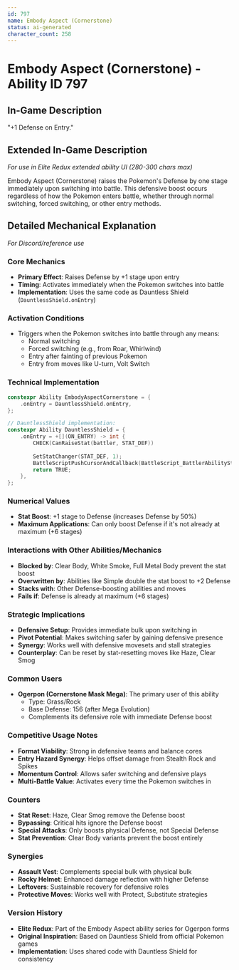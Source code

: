 ```yaml
---
id: 797
name: Embody Aspect (Cornerstone)
status: ai-generated
character_count: 258
---
```


# Embody Aspect (Cornerstone) - Ability ID 797

## In-Game Description
"+1 Defense on Entry."

## Extended In-Game Description
*For use in Elite Redux extended ability UI (280-300 chars max)*

Embody Aspect (Cornerstone) raises the Pokemon's Defense by one stage immediately upon switching into battle. This defensive boost occurs regardless of how the Pokemon enters battle, whether through normal switching, forced switching, or other entry methods.

## Detailed Mechanical Explanation
*For Discord/reference use*

### Core Mechanics
- **Primary Effect**: Raises Defense by +1 stage upon entry
- **Timing**: Activates immediately when the Pokemon switches into battle
- **Implementation**: Uses the same code as Dauntless Shield (`DauntlessShield.onEntry`)

### Activation Conditions
- Triggers when the Pokemon switches into battle through any means:
  - Normal switching
  - Forced switching (e.g., from Roar, Whirlwind)
  - Entry after fainting of previous Pokemon
  - Entry from moves like U-turn, Volt Switch

### Technical Implementation
```cpp
constexpr Ability EmbodyAspectCornerstone = {
    .onEntry = DauntlessShield.onEntry,
};

// DauntlessShield implementation:
constexpr Ability DauntlessShield = {
    .onEntry = +[](ON_ENTRY) -> int {
        CHECK(CanRaiseStat(battler, STAT_DEF))
        
        SetStatChanger(STAT_DEF, 1);
        BattleScriptPushCursorAndCallback(BattleScript_BattlerAbilityStatRaiseOnSwitchIn);
        return TRUE;
    },
};
```

### Numerical Values
- **Stat Boost**: +1 stage to Defense (increases Defense by 50%)
- **Maximum Applications**: Can only boost Defense if it's not already at maximum (+6 stages)

### Interactions with Other Abilities/Mechanics
- **Blocked by**: Clear Body, White Smoke, Full Metal Body prevent the stat boost
- **Overwritten by**: Abilities like Simple double the stat boost to +2 Defense
- **Stacks with**: Other Defense-boosting abilities and moves
- **Fails if**: Defense is already at maximum (+6 stages)

### Strategic Implications
- **Defensive Setup**: Provides immediate bulk upon switching in
- **Pivot Potential**: Makes switching safer by gaining defensive presence
- **Synergy**: Works well with defensive movesets and stall strategies
- **Counterplay**: Can be reset by stat-resetting moves like Haze, Clear Smog

### Common Users
- **Ogerpon (Cornerstone Mask Mega)**: The primary user of this ability
  - Type: Grass/Rock
  - Base Defense: 156 (after Mega Evolution)
  - Complements its defensive role with immediate Defense boost

### Competitive Usage Notes
- **Format Viability**: Strong in defensive teams and balance cores
- **Entry Hazard Synergy**: Helps offset damage from Stealth Rock and Spikes
- **Momentum Control**: Allows safer switching and defensive plays
- **Multi-Battle Value**: Activates every time the Pokemon switches in

### Counters
- **Stat Reset**: Haze, Clear Smog remove the Defense boost
- **Bypassing**: Critical hits ignore the Defense boost
- **Special Attacks**: Only boosts physical Defense, not Special Defense
- **Stat Prevention**: Clear Body variants prevent the boost entirely

### Synergies
- **Assault Vest**: Complements special bulk with physical bulk
- **Rocky Helmet**: Enhanced damage reflection with higher Defense
- **Leftovers**: Sustainable recovery for defensive roles
- **Protective Moves**: Works well with Protect, Substitute strategies

### Version History
- **Elite Redux**: Part of the Embody Aspect ability series for Ogerpon forms
- **Original Inspiration**: Based on Dauntless Shield from official Pokemon games
- **Implementation**: Uses shared code with Dauntless Shield for consistency